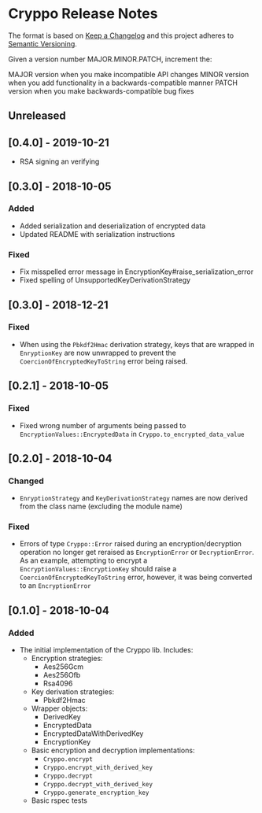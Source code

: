 # Cryppo Release Notes

The format is based on [Keep a Changelog](http://keepachangelog.com/en/1.0.0/) and this project adheres to [Semantic Versioning](http://semver.org/spec/v2.0.0.html).

Given a version number MAJOR.MINOR.PATCH, increment the:

MAJOR version when you make incompatible API changes
MINOR version when you add functionality in a backwards-compatible manner
PATCH version when you make backwards-compatible bug fixes

## Unreleased

## [0.4.0] - 2019-10-21

* RSA signing an verifying

## [0.3.0] - 2018-10-05

### Added
* Added serialization and deserialization of encrypted data
* Updated README with serialization instructions

### Fixed
* Fix misspelled error message in EncryptionKey#raise_serialization_error
* Fixed spelling of UnsupportedKeyDerivationStrategy

## [0.3.0] - 2018-12-21

### Fixed
* When using the `Pbkdf2Hmac` derivation strategy, keys that are wrapped in `EnryptionKey` are now unwrapped to prevent the `CoercionOfEncryptedKeyToString` error being raised.

## [0.2.1] - 2018-10-05

### Fixed
* Fixed wrong number of arguments being passed to `EncryptionValues::EncryptedData` in `Cryppo.to_encrypted_data_value`

## [0.2.0] - 2018-10-04

### Changed
* `EnryptionStrategy` and  `KeyDerivationStrategy` names are now derived from the class name (excluding the module name)

### Fixed
* Errors of type `Cryppo::Error` raised during an encryption/decryption operation no longer get reraised as `EncryptionError` or `DecryptionError`.
  As an example, attempting to encrypt a `EncryptionValues::EncryptionKey` should raise a `CoercionOfEncryptedKeyToString` error, however, it was being converted to an `EncryptionError`

## [0.1.0] - 2018-10-04

### Added
* The initial implementation of the Cryppo lib.  Includes:
  * Encryption strategies:
    * Aes256Gcm
    * Aes256Ofb
    * Rsa4096
  * Key derivation strategies:
    * Pbkdf2Hmac
  * Wrapper objects:
    * DerivedKey
    * EncryptedData
    * EncryptedDataWithDerivedKey
    * EncryptionKey
  * Basic encryption and decryption implementations:
    * `Cryppo.encrypt`
    * `Cryppo.encrypt_with_derived_key`
    * `Cryppo.decrypt`
    * `Cryppo.decrypt_with_derived_key`
    * `Cryppo.generate_encryption_key`
  * Basic rspec tests
